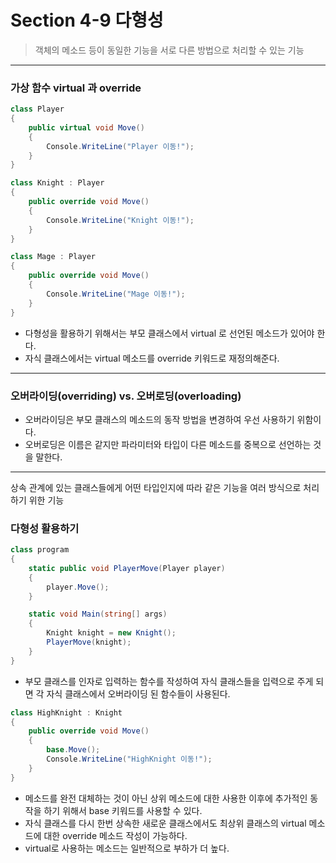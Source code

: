 # Section 4-9 다형성

> 객체의 메소드 등이 동일한 기능을 서로 다른 방법으로 처리할 수 있는 기능
---
### 가상 함수 virtual 과 override


```c#
class Player
{
    public virtual void Move()
    {
        Console.WriteLine("Player 이동!");
    }
}

class Knight : Player
{
    public override void Move()
    {
        Console.WriteLine("Knight 이동!");
    }
}

class Mage : Player
{
    public override void Move()
    {
        Console.WriteLine("Mage 이동!");
    }
}

```
- 다형성을 활용하기 위해서는 부모 클래스에서 virtual 로 선언된 메소드가 있어야 한다.
- 자식 클래스에서는 virtual 메소드를 override 키워드로 재정의해준다.
---
### 오버라이딩(overriding) vs. 오버로딩(overloading)
- 오버라이딩은 부모 클래스의 메소드의 동작 방법을 변경하여 우선 사용하기 위함이다.
- 오버로딩은 이름은 같지만 파라미터와 타입이 다른 메소드를 중복으로 선언하는 것을 말한다.
---
상속 관계에 있는 클래스들에게 어떤 타입인지에 따라 같은 기능을 여러 방식으로 처리하기 위한 기능

### 다형성 활용하기
```C#
class program
{
    static public void PlayerMove(Player player)
    {
        player.Move();
    }

    static void Main(string[] args)
    {
        Knight knight = new Knight();
        PlayerMove(knight);
    }
}
```
- 부모 클래스를 인자로 입력하는 함수를 작성하여 자식 클래스들을 입력으로 주게 되면 각 자식 클래스에서 오버라이딩 된 함수들이 사용된다.

```C#
class HighKnight : Knight
{
    public override void Move()
    {
        base.Move();
        Console.WriteLine("HighKnight 이동!");
    }
}
```
- 메소드를 완전 대체하는 것이 아닌 상위 메소드에 대한 사용한 이후에 추가적인 동작을 하기 위해서 base 키워드를 사용할 수 있다.
- 자식 클래스를 다시 한번 상속한 새로운 클래스에서도 최상위 클래스의 virtual 메소드에 대한 override 메소드 작성이 가능하다.
- virtual로 사용하는 메소드는 일반적으로 부하가 더 높다.